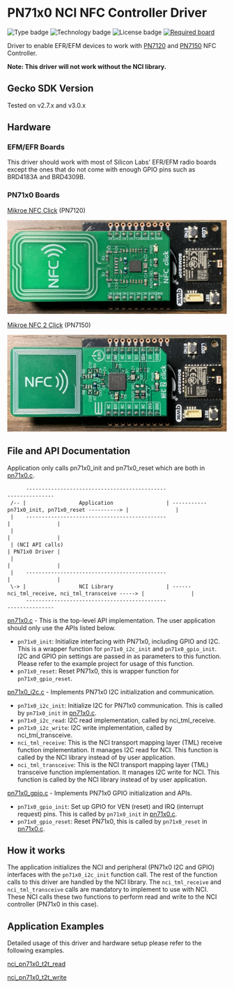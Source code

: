 # PN71x0 NCI NFC Controller Driver
![Type badge](https://img.shields.io/badge/dynamic/json?url=https://raw.githubusercontent.com/SiliconLabs/application_examples_ci/master/hardware_drivers/nfc_pn71x0_common.json&label=Type&query=type&color=green)
![Technology badge](https://img.shields.io/badge/dynamic/json?url=https://raw.githubusercontent.com/SiliconLabs/application_examples_ci/master/hardware_drivers/nfc_pn71x0_common.json&label=Technology&query=technology&color=green)
![License badge](https://img.shields.io/badge/dynamic/json?url=https://raw.githubusercontent.com/SiliconLabs/application_examples_ci/master/hardware_drivers/nfc_pn71x0_common.json&label=License&query=license&color=green)
[![Required board](https://img.shields.io/badge/Mikroe-NFC%20CLICK-green)](https://www.mikroe.com/nfc-click)

Driver to enable EFR/EFM devices to work with [PN7120](https://www.nxp.com/products/rfid-nfc/nfc-hf/nfc-readers/nfc-controller-with-integrated-firmware-and-nci-interface-for-home-appliances:PN7120) and [PN7150](https://www.nxp.com/products/rfid-nfc/nfc-hf/nfc-readers/high-performance-nfc-controller-with-integrated-firmware-for-smart-devices:PN7150) NFC Controller.

**Note: This driver will not work without the NCI library.**

## Gecko SDK Version

Tested on v2.7.x and v3.0.x

## Hardware

### EFM/EFR Boards
This driver should work with most of Silicon Labs' EFR/EFM radio boards except the ones that do not come with enough GPIO pins such as BRD4183A and BRD4309B. 

### PN71x0 Boards

[Mikroe NFC Click](https://www.mikroe.com/nfc-click) (PN7120)

<img src="doc/images/brd4314a_nfc_click.jpg" width="600">

[Mikroe NFC 2 Click](https://www.mikroe.com/nfc-2-click) (PN7150)

<img src="doc/images/brd4314a_nfc_2_click.jpg" width="600">

## File and API Documentation

Application only calls pn71x0_init and pn71x0_reset which are both in [pn71x0.c](src/pn71x0.c).

```
      ---------------------------------------------                                                     ---------------
 /-- |                 Application                 | ----------- pn71x0_init, pn71x0_reset ----------> |               |
 |    ---------------------------------------------                                                    |               |
 |                                                                                                     |               |
 | (NCI API calls)                                                                                     | PN71x0 Driver |
 |                                                                                                     |               |
 |    ---------------------------------------------                                                    |               |
 \-> |                 NCI Library                 | ------ nci_tml_receive, nci_tml_transceive -----> |               |
      ---------------------------------------------                                                     ---------------
```

[pn71x0.c](src/pn71x0.c) - This is the top-level API implementation. The user application should only use the APIs listed below.
- `pn71x0_init`: Initialize interfacing with PN71x0, including GPIO and I2C. This is a wrapper function for `pn71x0_i2c_init` and `pn71x0_gpio_init`. I2C and GPIO pin settings are passed in as parameters to this function. Please refer to the example project for usage of this function.
- `pn71x0_reset`: Reset PN71x0, this is wrapper function for `pn71x0_gpio_reset`.

[pn71x0_i2c.c](src/pn71x0_i2c.c) - Implements PN71x0 I2C initialization and communication.
- `pn71x0_i2c_init`: Initialize I2C for PN71x0 communication. This is called by `pn71x0_init` in [pn71x0.c](src/pn71x0.c).
- `pn71x0_i2c_read`: I2C read implementation, called by nci_tml_receive.
- `pn71x0_i2c_write`: I2C write implementation, called by nci_tml_transceive.
- `nci_tml_receive`: This is the NCI transport mapping layer (TML) receive function implementation. It manages I2C read for NCI. This function is called by the NCI library instead of by user application.
- `nci_tml_transceive`: This is the NCI transport mapping layer (TML) transceive function implementation. It manages I2C write for NCI. This function is called by the NCI library instead of by user application.

[pn71x0_gpio.c](src/pn71x0_gpio.c) - Implements PN71x0 GPIO initialization and APIs.
- `pn71x0_gpio_init`: Set up GPIO for VEN (reset) and IRQ (interrupt request) pins. This is called by `pn71x0_init` in [pn71x0.c](src/pn71x0.c).
- `pn71x0_gpio_reset`: Reset PN71x0, this is called by `pn71x0_reset` in [pn71x0.c](src/pn71x0.c).

## How it works

The application initializes the NCI and peripheral (PN71x0 I2C and GPIO) interfaces with the `pn71x0_i2c_init` function call. The rest of the function calls to this driver are handled by the NCI library. The `nci_tml_receive` and `nci_tml_transceive` calls are mandatory to implement to use with NCI. These NCI calls these two functions to perform read and write to the NCI controller (PN71x0 in this case).

## Application Examples

Detailed usage of this driver and hardware setup please refer to the following examples.

[nci_pn71x0_t2t_read]()

[nci_pn71x0_t2t_write]()
